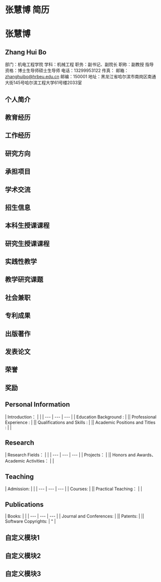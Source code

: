 # 张慧博 简历

# 张慧博

## Zhang Hui Bo
部门：机电工程学院
学科：机械工程
职务：副书记、副院长
职称：副教授
指导资格：博士生导师硕士生导师
电话：13299953122
传真：
邮箱：zhanghuibo@hrbeu.edu.cn
邮编：150001
地址：黑龙江省哈尔滨市南岗区南通大街145号哈尔滨工程大学61号楼2033室

## 个人简介

## 教育经历

## 工作经历

## 研究方向

## 承担项目

## 学术交流

## 招生信息

## 本科生授课课程

## 研究生授课课程

## 实践性教学

## 教学研究课题

## 社会兼职

## 专利成果

## 出版著作

## 发表论文

## 荣誉

## 奖励

## Personal Information

| Introduction： |  |
| --- | --- | --- |
| Education Background : |  || Professional Experience : |  || Qualifications and Skills : |  || Academic Positions and Titles : |  |

## Research

| Research Fields： |  |
| --- | --- | --- |
| Projects： |  || Honors and Awards、Academic Activities： |  |

## Teaching

| Admission: |  |
| --- | --- | --- |
| Courses: |  || Practical Teaching： |  |

## Publications

| Books: |  |
| --- | --- | --- |
| Journal and Conferences: |  || Patents: |  || Software Copyrights: | " |

## 自定义模块1

## 自定义模块2

## 自定义模块3
